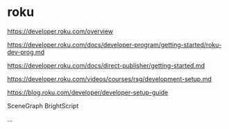 # roku

https://developer.roku.com/overview

https://developer.roku.com/docs/developer-program/getting-started/roku-dev-prog.md

https://developer.roku.com/docs/direct-publisher/getting-started.md

https://developer.roku.com/videos/courses/rsg/development-setup.md

https://blog.roku.com/developer/developer-setup-guide










SceneGraph
BrightScript


























...